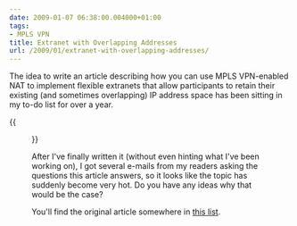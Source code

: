 ```yaml
---
date: 2009-01-07 06:38:00.004000+01:00
tags:
- MPLS VPN
title: Extranet with Overlapping Addresses
url: /2009/01/extranet-with-overlapping-addresses/
---
```

The idea to write an article describing how you can use MPLS VPN-enabled NAT to implement flexible extranets that allow participants to retain their existing (and sometimes overlapping) IP address space has been sitting in my to-do list for over a year. 

{{<figure src="/2009/01/Extranet.png.jpg">}}

After I've finally written it (without even hinting what I've been working on), I got several e-mails from my readers asking the questions this article answers, so it looks like the topic has suddenly become very hot. Do you have any ideas why that would be the case?

You'll find the original article somewhere in [this list](/kb/Internet/).
